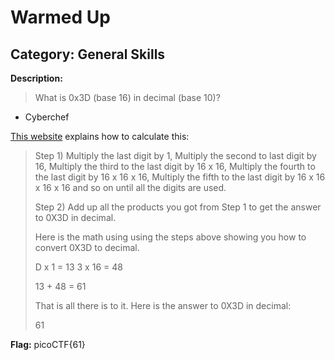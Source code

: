 # Warmed Up
## Category: General Skills

__Description:__
> What is 0x3D (base 16) in decimal (base 10)?
 * Cyberchef

[This website](https://decimal.info/hex-to-decimal/3/how-to-convert-0X3D-to-decimal.html) explains how to calculate this:
> Step 1) Multiply the last digit by 1, Multiply the second to last digit by 16, Multiply the third to the last digit by 16 x 16, Multiply
> the fourth to the last digit by 16 x 16 x 16, Multiply the fifth to the last digit by 16 x 16 x 16 x 16 and so on until all the digits are
> used.
> 
> Step 2) Add up all the products you got from Step 1 to get the answer to 0X3D in decimal.
> 
> Here is the math using using the steps above showing you how to convert 0X3D to decimal.
> 
> D x 1 = 13
> 3 x 16 = 48
> 
> 13 + 48 = 61
> 
> That is all there is to it. Here is the answer to 0X3D in decimal:
> 
> 61

__Flag:__ picoCTF{61}
